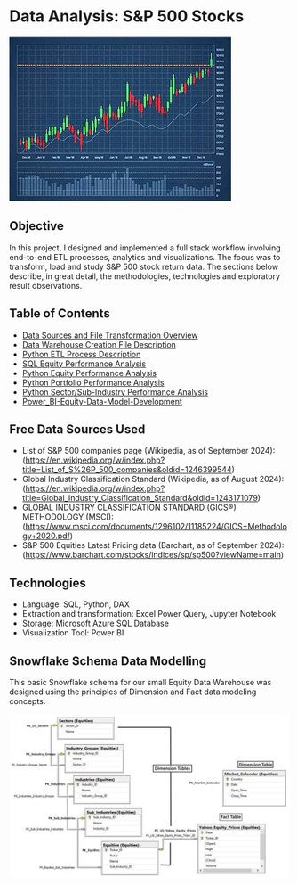 # **Data Analysis: S&P 500 Stocks**

![Forbes Line Chart](https://github.com/danvuk567/SP500-Stock-Analysis/blob/main/images/stock_chart.jpg?raw=true)

## **Objective** ##

In this project, I designed and implemented a full stack workflow involving end-to-end ETL processes, analytics and visualizations. 
The focus was to transform, load and study S&P 500 stock return data. The sections below describe, in great detail, the methodologies, 
technologies and exploratory result observations.

## **Table of Contents** ##

- [Data Sources and File Transformation Overview](https://github.com/danvuk567/SP500-Stock-Analysis/blob/main/Data-Source-Files/readme.md)
- [Data Warehouse Creation File Description](https://github.com/danvuk567/SP500-Stock-Analysis/blob/main/Create-Datawarehouse-Objects/readme.md)
- [Python ETL Process Description](https://github.com/danvuk567/SP500-Stock-Analysis/blob/main/Python-ETL-Process/readme.md)
- [SQL Equity Performance Analysis](https://github.com/danvuk567/SP500-Stock-Analysis/tree/main/SQL-Equity-Performance-Analysis)
- [Python Equity Performance Analysis](https://github.com/danvuk567/SP500-Stock-Analysis/tree/main/Python-Equity-Performance-Analysis)
- [Python Portfolio Performance Analysis](https://github.com/danvuk567/SP500-Stock-Analysis/tree/main/Python-Portfolio-Performance-Analysis)
- [Python Sector/Sub-Industry Performance Analysis](https://github.com/danvuk567/SP500-Stock-Analysis/tree/main/Python-Sector-Sub_Industry-Performance-Analysis)
- [Power_BI-Equity-Data-Model-Development](https://github.com/danvuk567/SP500-Stock-Analysis/tree/main/Power_BI-Equity-Data-Model-Development)

## **Free Data Sources Used** ##

- List of S&P 500 companies page (Wikipedia, as of September 2024): (https://en.wikipedia.org/w/index.php?title=List_of_S%26P_500_companies&oldid=1246399544)
- Global Industry Classification Standard (Wikipedia, as of August 2024): (https://en.wikipedia.org/w/index.php?title=Global_Industry_Classification_Standard&oldid=1243171079)
- GLOBAL INDUSTRY CLASSIFICATION STANDARD (GICS®) METHODOLOGY (MSCI): (https://www.msci.com/documents/1296102/11185224/GICS+Methodology+2020.pdf)
- S&P 500 Equities Latest Pricing data (Barchart, as of September 2024): (https://www.barchart.com/stocks/indices/sp/sp500?viewName=main)

## **Technologies** ##

- Language: SQL, Python, DAX
- Extraction and transformation: Excel Power Query, Jupyter Notebook
- Storage: Microsoft Azure SQL Database
- Visualization Tool: Power BI

## **Snowflake Schema Data Modelling** ##

This basic Snowflake schema for our small Equity Data Warehouse was designed using the principles of Dimension and Fact data modeling concepts.

![Equity_Snowflake_Schema_ERD.jpg](https://github.com/danvuk567/SP500-Stock-Analysis/blob/main/images/Equity_Snowflake_Schema_ERD.jpg?raw=true)



